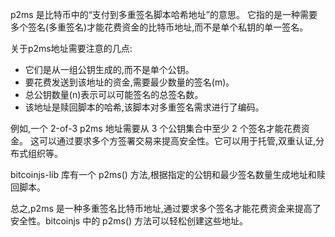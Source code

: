 p2ms 是比特币中的“支付到多重签名脚本哈希地址”的意思。
它指的是一种需要多个签名(多重签名)才能花费资金的比特币地址,而不是单个私钥的单一签名。

关于p2ms地址需要注意的几点:

-  它们是从一组公钥生成的,而不是单个公钥。 
-  要花费发送到该地址的资金,需要最少数量的签名(m)。 
-  总公钥数量(n)表示可以可能签名的总签名数。 
-  该地址是赎回脚本的哈希,该脚本对多重签名需求进行了编码。 

例如,一个 2-of-3 p2ms 地址需要从 3 个公钥集合中至少 2 个签名才能花费资金。
这可以通过要求多个方签署交易来提高安全性。它可以用于托管,双重认证,分布式组织等。

bitcoinjs-lib 库有一个 p2ms() 方法,根据指定的公钥和最少签名数量生成地址和赎回脚本。

总之,p2ms 是一种多重签名比特币地址,通过要求多个签名才能花费资金来提高了安全性。bitcoinjs 中的 p2ms() 方法可以轻松创建这些地址。
